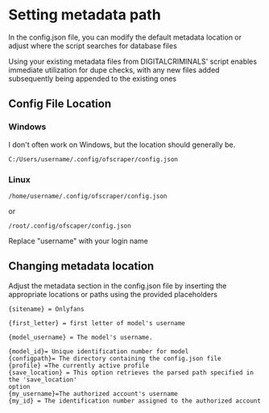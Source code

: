 # Setting metadata path

In the config.json file, you can modify the default metadata location or adjust where the script searches for database files

Using your existing metadata files from DIGITALCRIMINALS' script enables immediate utilization for dupe checks, with any new files added subsequently being appended to the existing ones

## Config File Location

### Windows

I don't often work on Windows, but the location should generally be.

```
C:/Users/username/.config/ofscraper/config.json
```

### Linux

```
/home/username/.config/ofscraper/config.json
```

or

```
/root/.config/ofscaper/config.json
```

Replace "username" with your login name

## Changing metadata location

Adjust the metadata section in the config.json file by inserting the appropriate locations or paths using the provided placeholders

```
{sitename} = Onlyfans

{first_letter} = first letter of model's username

{model_username} = The model's username.

{model_id}= Unique identification number for model
{configpath}= The directory containing the config.json file
{profile} =The currently active profile
{save_location} = This option retrieves the parsed path specified in the 'save_location' 
option
{my_username}=The authorized account's username
{my_id} = The identification number assigned to the authorized account
```
